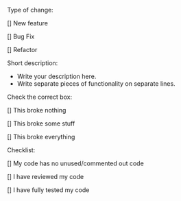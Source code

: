 Type of change:

  [] New feature

  [] Bug Fix

  [] Refactor


Short description:

  - Write your description here.
  - Write separate pieces of functionality on separate lines.

Check the correct box:

  [] This broke nothing

  [] This broke some stuff

  [] This broke everything


Checklist:

  [] My code has no unused/commented out code

  [] I have reviewed my code

  [] I have fully tested my code
